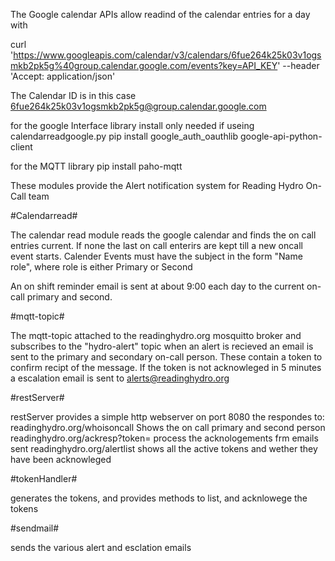 
The Google calendar APIs allow readind of the calendar entries for a day with 

curl   'https://www.googleapis.com/calendar/v3/calendars/6fue264k25k03v1ogsmkb2pk5g%40group.calendar.google.com/events?key=API_KEY'   --header 'Accept: application/json'

The Calendar ID is in this case 6fue264k25k03v1ogsmkb2pk5g@group.calendar.google.com

for the google Interface library install only needed if useing calendarreadgoogle.py
pip install google_auth_oauthlib google-api-python-client

for the MQTT library
pip install paho-mqtt

These modules provide the Alert notification system for Reading Hydro On-Call team

#Calendarread#

The calendar read module reads the google calendar and finds the on call entries current. If none the last on call enterirs are kept till a new oncall event starts. 
Calender Events must have the subject in the form "Name role", where role is either Primary or Second

An on shift reminder email is sent at about 9:00 each day to the current on-call primary and second.

#mqtt-topic#

The mqtt-topic attached to the readinghydro.org mosquitto broker and subscribes to the "hydro-alert" topic when an alert is recieved an email is sent to the 
primary and secondary on-call person. These contain a token to confirm recipt of the message. If the token is not acknowleged in 5 minutes a escalation email 
is sent to alerts@readinghydro.org

#restServer#

restServer provides a simple http webserver on port 8080 the respondes to:
readinghydro.org/whoisoncall  Shows the on call primary and second person
readinghydro.org/ackresp?token=   process the acknologements frm emails sent
readinghydro.org/alertlist   shows all the active tokens and wether they have been acknowleged

#tokenHandler#

generates the tokens, and provides methods to list, and acknlowege the tokens

#sendmail#

sends the various alert and esclation emails
